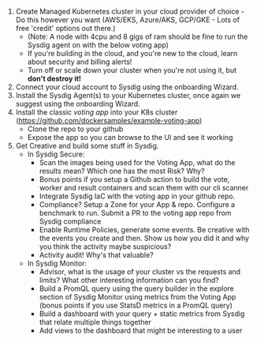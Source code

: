 
1. Create Managed Kubernetes cluster in your cloud provider of choice - Do this however you want (AWS/EKS, Azure/AKS, GCP/GKE - Lots of free 'credit' options out there.)
    - (Note: A node with 4cpu and 8 gigs of ram should be fine to run the Sysdig agent on with the below voting app)
    - If you're building in the cloud, and you're new to the cloud, learn about security and billing alerts!
    - Turn off or scale down your cluster when you're not using it, but **don't destroy it!**
4. Connect your cloud account to Sysdig using the onboarding Wizard.
5. Install the Sysdig Agent(s) to your Kubernetes cluster, once again we suggest using the onboarding Wizard.
6. Install the classic *voting app* into your K8s cluster (https://github.com/dockersamples/example-voting-app)
    - Clone the repo to your github
    - Expose the app so you can browse to the UI and see it working
7. Get Creative and build some stuff in Sysdig.
    - In Sysdig Secure:
        - Scan the images being used for the Voting App, what do the results mean? Which one has the most Risk? Why?
        - Bonus points if you setup a Github action to build the vote, worker and result containers and scan them with our cli scanner
        - Integrate Sysdig IaC with the voting app in your github repo.
        - Compliance? Setup a Zone for your App & repo. Configure a benchmark to run. Submit a PR to the voting app repo from Sysdig compliance 
        - Enable Runtime Policies, generate some events. Be creative with the events you create and then. Show us how you did it and why you think the activity maybe suspicious?
        - Activity audit! Why's that valuable?
    - In Sysdig Monitor:
        - Advisor, what is the usage of your cluster vs the requests and limits? What other interesting information can you find?
        - Build a PromQL query using the query builder in the explore section of Sysdig Monitor using metrics from the Voting App (bonus points if you use StatsD metrics in a PromQL query)
        - Build a dashboard with your query + static metrics from Sysdig that relate multiple things together
        - Add views to the dashboard that might be interesting to a user

